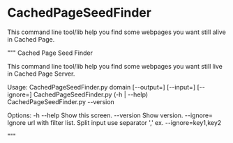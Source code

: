 # CachedPageSeedFinder
This command line tool/lib help you find some webpages you want still alive in Cached Page.

"""
Cached Page Seed Finder

This command line tool/lib help you find some webpages you want still live in Cached Page Server.

Usage:
  CachedPageSeedFinder.py domain <domain> [--output=<ofname>] [--input=<dfname>] [--ignore=<list>]
  CachedPageSeedFinder.py (-h | --help)
  CachedPageSeedFinder.py --version

Options:
  -h --help       Show this screen.
  --version       Show version.
  --ignore=<list> Ignore url with filter list. Split input use separator ',' ex. --ignore=key1,key2

"""